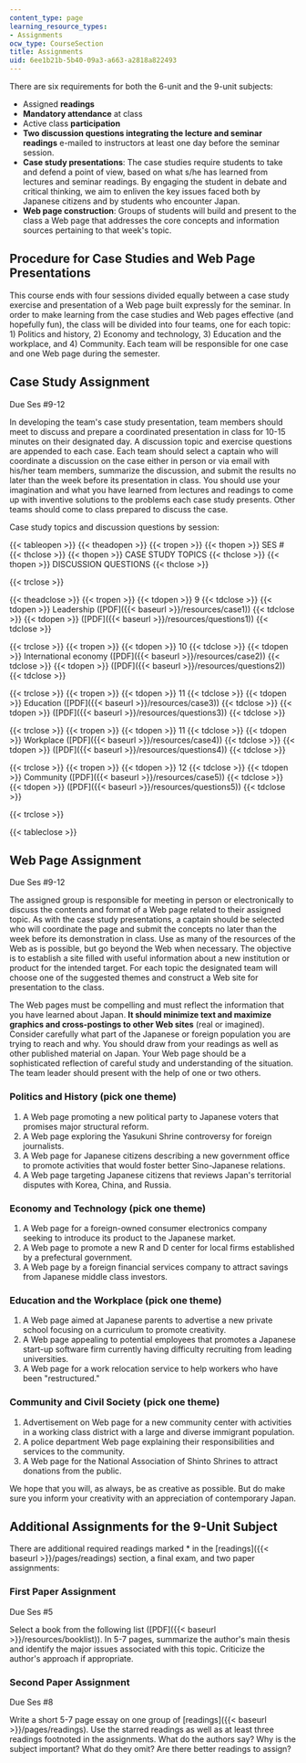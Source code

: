 ```yaml
---
content_type: page
learning_resource_types:
- Assignments
ocw_type: CourseSection
title: Assignments
uid: 6ee1b21b-5b40-09a3-a663-a2818a822493
---
```


There are six requirements for both the 6-unit and the 9-unit subjects:

*   Assigned **readings**
*   **Mandatory attendance** at class
*   Active class **participation**
*   **Two discussion questions integrating the lecture and seminar readings** e-mailed to instructors at least one day before the seminar session.
*   **Case study presentations**: The case studies require students to take and defend a point of view, based on what s/he has learned from lectures and seminar readings. By engaging the student in debate and critical thinking, we aim to enliven the key issues faced both by Japanese citizens and by students who encounter Japan.
*   **Web page construction**: Groups of students will build and present to the class a Web page that addresses the core concepts and information sources pertaining to that week's topic.

Procedure for Case Studies and Web Page Presentations
-----------------------------------------------------

This course ends with four sessions divided equally between a case study exercise and presentation of a Web page built expressly for the seminar. In order to make learning from the case studies and Web pages effective (and hopefully fun), the class will be divided into four teams, one for each topic: 1) Politics and history, 2) Economy and technology, 3) Education and the workplace, and 4) Community. Each team will be responsible for one case and one Web page during the semester.

Case Study Assignment
---------------------

Due Ses #9-12

In developing the team's case study presentation, team members should meet to discuss and prepare a coordinated presentation in class for 10-15 minutes on their designated day. A discussion topic and exercise questions are appended to each case. Each team should select a captain who will coordinate a discussion on the case either in person or via email with his/her team members, summarize the discussion, and submit the results no later than the week before its presentation in class. You should use your imagination and what you have learned from lectures and readings to come up with inventive solutions to the problems each case study presents. Other teams should come to class prepared to discuss the case.

Case study topics and discussion questions by session:

{{< tableopen >}}
{{< theadopen >}}
{{< tropen >}}
{{< thopen >}}
SES #
{{< thclose >}}
{{< thopen >}}
CASE STUDY TOPICS
{{< thclose >}}
{{< thopen >}}
DISCUSSION QUESTIONS
{{< thclose >}}

{{< trclose >}}

{{< theadclose >}}
{{< tropen >}}
{{< tdopen >}}
9
{{< tdclose >}}
{{< tdopen >}}
Leadership ([PDF]({{< baseurl >}}/resources/case1))
{{< tdclose >}}
{{< tdopen >}}
([PDF]({{< baseurl >}}/resources/questions1))
{{< tdclose >}}

{{< trclose >}}
{{< tropen >}}
{{< tdopen >}}
10
{{< tdclose >}}
{{< tdopen >}}
International economy ([PDF]({{< baseurl >}}/resources/case2))
{{< tdclose >}}
{{< tdopen >}}
([PDF]({{< baseurl >}}/resources/questions2))
{{< tdclose >}}

{{< trclose >}}
{{< tropen >}}
{{< tdopen >}}
11
{{< tdclose >}}
{{< tdopen >}}
Education ([PDF]({{< baseurl >}}/resources/case3))
{{< tdclose >}}
{{< tdopen >}}
([PDF]({{< baseurl >}}/resources/questions3))
{{< tdclose >}}

{{< trclose >}}
{{< tropen >}}
{{< tdopen >}}
11
{{< tdclose >}}
{{< tdopen >}}
Workplace ([PDF]({{< baseurl >}}/resources/case4))
{{< tdclose >}}
{{< tdopen >}}
([PDF]({{< baseurl >}}/resources/questions4))
{{< tdclose >}}

{{< trclose >}}
{{< tropen >}}
{{< tdopen >}}
12
{{< tdclose >}}
{{< tdopen >}}
Community ([PDF]({{< baseurl >}}/resources/case5))
{{< tdclose >}}
{{< tdopen >}}
([PDF]({{< baseurl >}}/resources/questions5))
{{< tdclose >}}

{{< trclose >}}

{{< tableclose >}}

Web Page Assignment
-------------------

Due Ses #9-12

The assigned group is responsible for meeting in person or electronically to discuss the contents and format of a Web page related to their assigned topic. As with the case study presentations, a captain should be selected who will coordinate the page and submit the concepts no later than the week before its demonstration in class. Use as many of the resources of the Web as is possible, but go beyond the Web when necessary. The objective is to establish a site filled with useful information about a new institution or product for the intended target. For each topic the designated team will choose one of the suggested themes and construct a Web site for presentation to the class.

The Web pages must be compelling and must reflect the information that you have learned about Japan. **It should minimize text and maximize graphics and cross-postings to other Web sites** (real or imagined). Consider carefully what part of the Japanese or foreign population you are trying to reach and why. You should draw from your readings as well as other published material on Japan. Your Web page should be a sophisticated reflection of careful study and understanding of the situation. The team leader should present with the help of one or two others.

### Politics and History (pick one theme)

1.  A Web page promoting a new political party to Japanese voters that promises major structural reform.
2.  A Web page exploring the Yasukuni Shrine controversy for foreign journalists.
3.  A Web page for Japanese citizens describing a new government office to promote activities that would foster better Sino-Japanese relations.
4.  A Web page targeting Japanese citizens that reviews Japan's territorial disputes with Korea, China, and Russia.

### Economy and Technology (pick one theme)

1.  A Web page for a foreign-owned consumer electronics company seeking to introduce its product to the Japanese market.
2.  A Web page to promote a new R and D center for local firms established by a prefectural government.
3.  A Web page by a foreign financial services company to attract savings from Japanese middle class investors.

### Education and the Workplace (pick one theme)

1.  A Web page aimed at Japanese parents to advertise a new private school focusing on a curriculum to promote creativity.
2.  A Web page appealing to potential employees that promotes a Japanese start-up software firm currently having difficulty recruiting from leading universities.
3.  A Web page for a work relocation service to help workers who have been "restructured."

### Community and Civil Society (pick one theme)

1.  Advertisement on Web page for a new community center with activities in a working class district with a large and diverse immigrant population.
2.  A police department Web page explaining their responsibilities and services to the community.
3.  A Web page for the National Association of Shinto Shrines to attract donations from the public.

We hope that you will, as always, be as creative as possible. But do make sure you inform your creativity with an appreciation of contemporary Japan.

Additional Assignments for the 9-Unit Subject
---------------------------------------------

There are additional required readings marked \* in the [readings]({{< baseurl >}}/pages/readings) section, a final exam, and two paper assignments:

### First Paper Assignment

Due Ses #5

Select a book from the following list ([PDF]({{< baseurl >}}/resources/booklist)). In 5-7 pages, summarize the author's main thesis and identify the major issues associated with this topic. Criticize the author's approach if appropriate.

### Second Paper Assignment

Due Ses #8

Write a short 5-7 page essay on one group of [readings]({{< baseurl >}}/pages/readings). Use the starred readings as well as at least three readings footnoted in the assignments. What do the authors say? Why is the subject important? What do they omit? Are there better readings to assign?